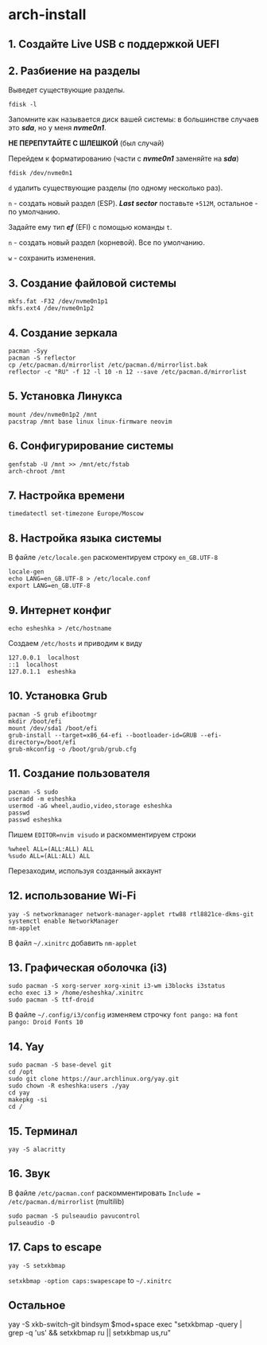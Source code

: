 # **arch-install**


## 1. Создайте Live USB с поддержкой UEFI


## 2. Разбиение на разделы

Выведет существующие разделы. 

```
fdisk -l
```

Запомните как называется диск вашей системы: в большинстве случаев это ***sda***, но у меня ***nvme0n1***. 

**НЕ ПЕРЕПУТАЙТЕ С ШЛЕШКОЙ** (был случай)

Перейдем к форматированию (части с ***nvme0n1*** заменяйте на ***sda***)

```
fdisk /dev/nvme0n1
```

`d` удалить существующие разделы (по одному несколько раз).

`n` - создать новый раздел (ESP). ***Last sector*** поставьте `+512M`, остальное - по умолчанию.

Задайте ему тип ***ef*** (EFI) с помощью команды `t`. 

`n` - создать новый раздел (корневой). Все по умолчанию.

`w` - сохранить изменения.


## 3. Создание файловой системы

```
mkfs.fat -F32 /dev/nvme0n1p1
mkfs.ext4 /dev/nvme0n1p2
```


## 4. Создание зеркала

```
pacman -Syy
pacman -S reflector
cp /etc/pacman.d/mirrorlist /etc/pacman.d/mirrorlist.bak
reflector -c "RU" -f 12 -l 10 -n 12 --save /etc/pacman.d/mirrorlist
```


## 5. Установка Линукса

```
mount /dev/nvme0n1p2 /mnt
pacstrap /mnt base linux linux-firmware neovim
```


## 6. Сонфигурирование системы

```
genfstab -U /mnt >> /mnt/etc/fstab
arch-chroot /mnt
```


## 7. Настройка времени

```
timedatectl set-timezone Europe/Moscow
```


## 8. Настройка языка системы

В файле `/etc/locale.gen` раскоментируем строку `en_GB.UTF-8`

```
locale-gen
echo LANG=en_GB.UTF-8 > /etc/locale.conf
export LANG=en_GB.UTF-8
```


## 9. Интернет конфиг

```
echo esheshka > /etc/hostname
```

Создаем `/etc/hosts` и приводим к виду

```
127.0.0.1  localhost
::1  localhost
127.0.1.1  esheshka
```


## 10. Установка Grub

```
pacman -S grub efibootmgr
mkdir /boot/efi
mount /dev/sda1 /boot/efi
grub-install --target=x86_64-efi --bootloader-id=GRUB --efi-directory=/boot/efi
grub-mkconfig -o /boot/grub/grub.cfg
```


## 11. Создание пользователя

```
pacman -S sudo
useradd -m esheshka
usermod -aG wheel,audio,video,storage esheshka
passwd
passwd esheshka
```

Пишем `EDITOR=nvim visudo` и раскомментируем строки
```
%wheel ALL=(ALL:ALL) ALL
%sudo ALL=(ALL:ALL) ALL
```

Перезаходим, используя созданный аккаунт


## 12. использование Wi-Fi

```
yay -S networkmanager network-manager-applet rtw88 rtl8821ce-dkms-git
systemctl enable NetworkManager
nm-applet
```
В файл `~/.xinitrc` добавить `nm-applet`


## 13. Графическая оболочка (i3)

```
sudo pacman -S xorg-server xorg-xinit i3-wm i3blocks i3status
echo exec i3 > /home/esheshka/.xinitrc
sudo pacman -S ttf-droid
```

В файле `~/.config/i3/config` изменяем строчку `font pango:` на `font pango: Droid Fonts 10`


## 14. Yay

```
sudo pacman -S base-devel git
cd /opt
sudo git clone https://aur.archlinux.org/yay.git
sudo chown -R esheshka:users ./yay
cd yay
makepkg -si
cd /
```


## 15. Терминал

```
yay -S alacritty
```


## 16. Звук

В файле `/etc/pacman.conf` раскомментировать `Include = /etc/pacman.d/mirrorlist` (multilib)

```
sudo pacman -S pulseaudio pavucontrol
pulseaudio -D
```


## 17. Caps to escape

```
yay -S setxkbmap
```
`setxkbmap -option caps:swapescape` to `~/.xinitrc`









## Остальное

yay -S xkb-switch-git
bindsym $mod+space exec "setxkbmap -query | grep -q 'us' && setxkbmap ru || setxkbmap us,ru"
